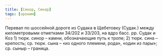 ```yaml
---
title: [Синор, Синар]
tags: [ороним]
---
```


Перевал по шоссейной дороге из Судака в Щебетовку (Судак.) между километровыми
отметками 34/202 и 33/203, на вдрз басс. рр. Судак и Коз 1) тюрк. синор – камни,
обозначающие путь к тропе; 2) тюрк. сина – крепость; ср. тюрк. сына – «из одного
племени, рода», «один из пары»; ср. сыныр – граница.
